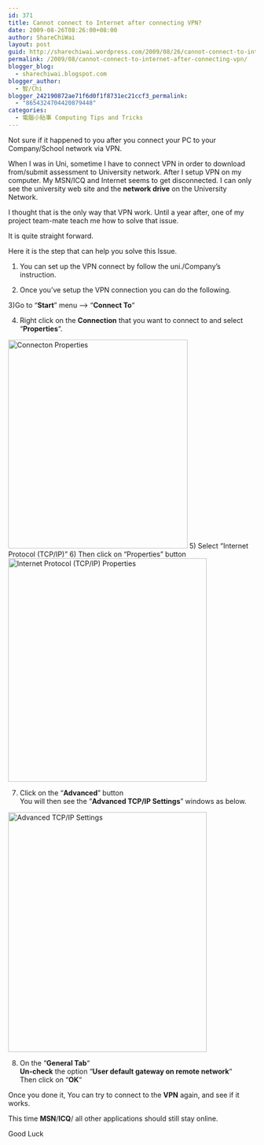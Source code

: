 ```yaml
---
id: 371
title: Cannot connect to Internet after connecting VPN?
date: 2009-08-26T08:26:00+08:00
author: ShareChiWai
layout: post
guid: http://sharechiwai.wordpress.com/2009/08/26/cannot-connect-to-internet-after-connecting-vpn
permalink: /2009/08/cannot-connect-to-internet-after-connecting-vpn/
blogger_blog:
  - sharechiwai.blogspot.com
blogger_author:
  - 智/Chi
blogger_242190872ae71f6d0f1f8731ec21ccf3_permalink:
  - "8654324704420879448"
categories:
  - 電腦小貼事 Computing Tips and Tricks
---
```

Not sure if it happened to you after you connect your PC to your Company/School network via VPN.

When I was in Uni, sometime I have to connect VPN in order to download from/submit assessment to University network. After I setup VPN on my computer. My MSN/ICQ and Internet seems to get disconnected. I can only see the university web site and the **network drive** on the University Network.

I thought that is the only way that VPN work. Until a year after, one of my project team-mate teach me how to solve that issue.

It is quite straight forward.

Here it is the step that can help you solve this Issue.

1) You can set up the VPN connect by follow the uni./Company&#8217;s instruction.

2) Once you&#8217;ve setup the VPN connection you can do the following.

3)Go to &#8220;**Start**&#8221; menu &#8211;> &#8220;**Connect To**&#8220;

4) Right click on the **Connection** that you want to connect to and select &#8220;**Properties**&#8220;.  
<img title="Connecton Properties" src="http://api.photoshop.com/home_453edadf42c44e2bba351fb5d2dfaeb1/adobe-px-assets/4f2a52bff683463f9e547be26fa599d8" alt="Connecton Properties" height="425" width="365" />  
5) Select &#8220;Internet Protocol (TCP/IP)&#8221;  
6) Then click on &#8220;Properties&#8221; button

<img title="Internet Protocol (TCP/IP) Properties" src="http://api.photoshop.com/home_453edadf42c44e2bba351fb5d2dfaeb1/adobe-px-assets/f99f4c66ef8645ad893ab913ba7da54a" alt="Internet Protocol (TCP/IP) Properties" height="455" width="404" /> 

7) Click on the &#8220;**Advanced**&#8221; button  
You will then see the &#8220;**Advanced TCP/IP Settings**&#8221; windows as below.

<img title="Advanced TCP/IP Settings" src="http://api.photoshop.com/home_453edadf42c44e2bba351fb5d2dfaeb1/adobe-px-assets/d2e7aa7496f54eea9f319c9551f5aa34" alt="Advanced TCP/IP Settings" height="488" width="404" /> 

8) On the &#8220;**General Tab**&#8220;  
**Un-check** the option &#8220;**User default gateway on remote network**&#8220;  
Then click on &#8220;**OK**&#8220;

Once you done it, You can try to connect to the **VPN** again, and see if it works.

This time **MSN**/**ICQ**/ all other applications should still stay online.

Good Luck